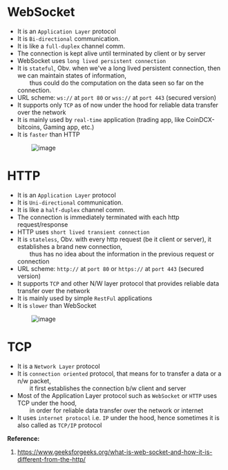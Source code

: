 # WebSocket
- It is an `Application Layer` protocol  
- It is `Bi-directional` communication.  
- It is like a `full-duplex` channel comm.  
- The connection is kept alive until terminated by client or by server  
- WebSocket uses `long lived persistent connection`  
- It is `stateful`, Obv. when we've a long lived persistent connection, then we can maintain states of information,  
  thus could do the computation on the data seen so far on the connection.  
- URL scheme: `ws://` at `port 80` or `wss://` at `port 443` (secured version)  
- It supports only `TCP` as of now under the hood for reliable data transfer over the network  
- It is mainly used by `real-time` application (trading app, like CoinDCX-bitcoins, Gaming app, etc.)  
- It is `faster` than HTTP  

    ![image](https://user-images.githubusercontent.com/26399543/142745671-9d1b172e-cd61-4697-95ff-d40e30d45043.png)


# HTTP
- It is an `Application Layer` protocol  
- It is `Uni-directional` communication.  
- It is like a `half-duplex` channel comm.  
- The connection is immediately terminated with each http request/response  
- HTTP uses `short lived transient connection`  
- It is `stateless`, Obv. with every http request (be it client or server), it establishes a brand new connection,  
  thus has no idea about the information in the previous request or connection   
- URL scheme: `http://` at `port 80` or `https://` at `port 443` (secured version)  
- It supports `TCP`  and other N/W layer protocol that provides reliable data transfer over the network  
- It is mainly used by simple `RestFul` applications  
- It is `slower` than WebSocket  

    ![image](https://user-images.githubusercontent.com/26399543/142745703-a1e16724-f035-4af5-ace6-82522766be86.png)


# TCP
- It is a `Network Layer` protocol  
- It is `connection oriented` protocol, that means for to transfer a data or a n/w packet,  
  it first establishes the connection b/w client and server  
- Most of the Application Layer protocol such as `WebSocket` or `HTTP` uses TCP under the hood,  
  in order for reliable data transfer over the network or internet  
- It uses `internet protocol` i.e. `IP` under the hood, hence sometimes it is also called as `TCP/IP` protocol  

**Reference:**  
1. https://www.geeksforgeeks.org/what-is-web-socket-and-how-it-is-different-from-the-http/  


